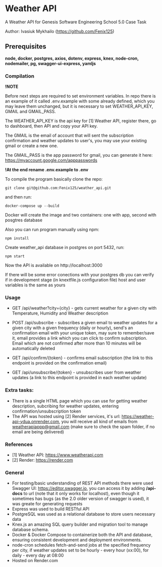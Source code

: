 # Weather API
A Weather API for Genesis Software Engineering School 5.0 Case Task

Author: Ivasiuk Mykhailo (https://github.com/Fenix125)

## Prerequisites

**node, docker, postgres, axios, dotenv, express, knex, node-cron, nodemailer, pg, swagger-ui-express, yamljs**

### Compilation
**!NOTE**

Before next steps are required to set environment variables. In repo there is an example of it called .env.example with some already defined, which you may leave them unchanged, but it is necessary to set WEATHER_API_KEY, GMAIL and GMAIL_PASS. 

The WEATHER_API_KEY is the api key for [1] Weather API, register there, go to dashboard, then API and copy your API key.

The GMAIL is the email of account that will sent the subscription confirmation and weather updates to user's, you may use your existing gmail or create a new one.

The GMAIL_PASS is the app password for gmail, you can generate it here: https://myaccount.google.com/apppasswords

**!At the end rename .env.example to .env**



To compile the program basically clone the repo:
```
git clone git@github.com:Fenix125/weather_api.git
```
and then run:
```
docker-compose up --build
```

Docker will create the image and two containers: one with app, second with posgtres database




Also you can run program manually using npm:
```
npm install
```
Create weather_api database in postgres on port 5432, run:
```
npm start
```
Now the API is available on http://localhost:3000

If there will be some error conections with your postgres db you can verify if in development stage (in knextfile.js configuration file) host and user variables is the same as yours


### Usage

- GET /api/weather?city={city} - gets current weather for a given city with Temperature, Humidity and Weather description

- POST /api/subscribe - subscribes a given email to weather updates for a given city with a given frequency (daily or hourly), send's an confirmation email with your unique token, may sure to remember/save it, email provides a link which you can click to confirm subscription. Email which are not confirmed after more than 10 minutes will be automatically deleted

- GET /api/confirm/{token} - confirms email subscription (the link to this endpoint is provided on the confirmation email)

- GET /api/unsubscribe/{token} - unsubscribes user from weather updates (a link to this endpoint is provided in each weather update)


### Extra tasks:
- There is a single HTML page which you can use for getting weather description, subcribing for weather updates, entering confirmation/unsubscription token
- The API was hosted using [2] Render services, it's url: https://weather-api-ydua.onrender.com, you will receive all kind of emails from weatherapiappp@gmail.com (make sure to check the spam folder, if no email are being delivered)


### References
- [1] Weather API: https://www.weatherapi.com
- [2] Render: https://render.com


### General

- For testing/basic understanding of REST API methods there were used Swagger UI: https://editor.swagger.io, you can access it by adding **/api-docs** to url (note that it only
  works for localhost), even though it sometimes has bugs (as the 2.0 older version of swagger is used), it was greate for generating requests
- Express was used to build RESTful API
- PostgreSQL was used as a relational database to store users necessary data
- Knex.js an amazing SQL query builder and migration tool to manage database schema.
- Docker & Docker Compose to containerize both the API and database, ensuring consistent development and deployment environments.
- node-cron schedules fetch-and-send jobs at the specified frequency per city, if weather updates set to be hourly - every hour (xx:00), for daily - every day at 08:00
- Hosted on Render.com












